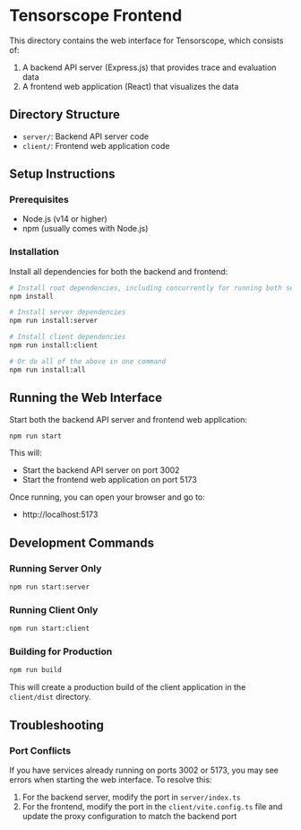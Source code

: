 # Tensorscope Frontend

This directory contains the web interface for Tensorscope, which consists of:

1. A backend API server (Express.js) that provides trace and evaluation data
2. A frontend web application (React) that visualizes the data

## Directory Structure

- `server/`: Backend API server code
- `client/`: Frontend web application code

## Setup Instructions

### Prerequisites

- Node.js (v14 or higher)
- npm (usually comes with Node.js)

### Installation

Install all dependencies for both the backend and frontend:

```bash
# Install root dependencies, including concurrently for running both services
npm install

# Install server dependencies
npm run install:server

# Install client dependencies
npm run install:client

# Or do all of the above in one command
npm run install:all
```

## Running the Web Interface

Start both the backend API server and frontend web application:

```bash
npm run start
```

This will:
- Start the backend API server on port 3002
- Start the frontend web application on port 5173

Once running, you can open your browser and go to:
- http://localhost:5173

## Development Commands

### Running Server Only

```bash
npm run start:server
```

### Running Client Only

```bash
npm run start:client
```

### Building for Production

```bash
npm run build
```

This will create a production build of the client application in the `client/dist` directory.

## Troubleshooting

### Port Conflicts

If you have services already running on ports 3002 or 5173, you may see errors when starting the web interface. To resolve this:

1. For the backend server, modify the port in `server/index.ts`
2. For the frontend, modify the port in the `client/vite.config.ts` file and update the proxy configuration to match the backend port 